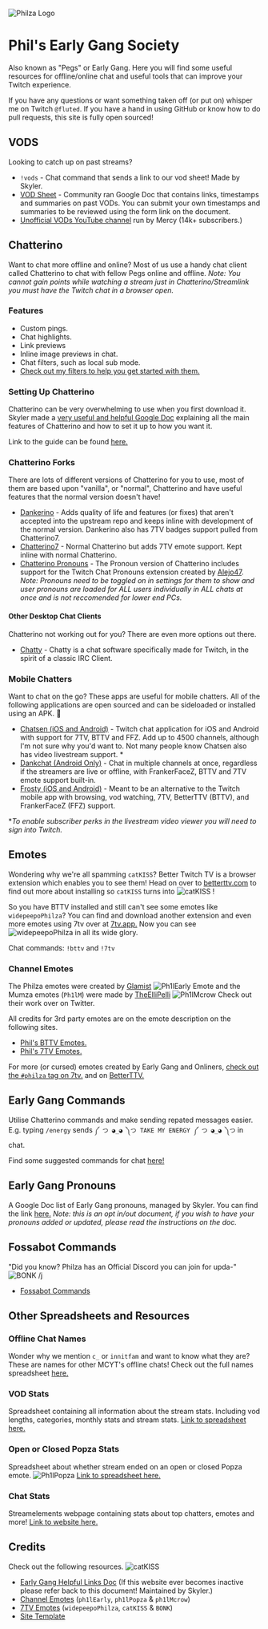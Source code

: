 <br class="aligncenter">
    <img src="https://img.represent.com/uploads/users/1297379/4ef3fb81759323f7c2e6c8a0d942918e.png" alt="Philza Logo" />
</br>

# Phil's Early Gang Society

Also known as "Pegs" or Early Gang. Here you will find some useful resources for offline/online chat and useful tools that can improve your Twitch experience.

If you have any questions or want something taken off (or put on) whisper me on Twitch `@fluted`. If you have a hand in using GitHub or know how to do pull requests, this site is fully open sourced!

## VODS

Looking to catch up on past streams?

- `!vods` - Chat command that sends a link to our vod sheet! Made by Skyler.
- [VOD Sheet](https://tinyurl.com/PhilzaVODList) - Community ran Google Doc that contains links, timestamps and summaries on past VODs. You can submit your own timestamps and summaries to be reviewed using the form link on the document.
- [Unofficial VODs YouTube channel](https://www.youtube.com/channel/UCbbFwA30EUO2p2U1RCnwVTA) run by Mercy (14k+ subscribers.)

## Chatterino

Want to chat more offline and online? Most of us use a handy chat client called Chatterino to chat with fellow Pegs online and offline. *Note: You cannot gain points while watching a stream just in Chatterino/Streamlink you must have the Twitch chat in a browser open.*

### Features

- Custom pings.
- Chat highlights.
- Link previews
- Inline image previews in chat.
- Chat filters, such as local sub mode.
- [Check out my filters to help you get started with them.](https://gist.github.com/fluteds/a97038a7ffa1beece30974ec8cca0291)

### Setting Up Chatterino

Chatterino can be very overwhelming to use when you first download it. Skyler made a [very useful and helpful Google Doc](https://docs.google.com/document/d/155OY6ndhY3Iy_4xo9Nf6fkRFgsWBrjjgqHGip4Vf4D0/edit) explaining all the main features of Chatterino and how to set it up to how you want it.

Link to the guide can be found [here.](https://docs.google.com/document/d/155OY6ndhY3Iy_4xo9Nf6fkRFgsWBrjjgqHGip4Vf4D0/edit)

### Chatterino Forks

There are lots of different versions of Chatterino for you to use, most of them are based upon "vanilla", or "normal", Chatterino and have useful features that the normal version doesn't have!

- [Dankerino](https://github.com/Mm2PL/dankerino) - Adds quality of life and features (or fixes) that aren't accepted into the upstream repo and keeps inline with development of the normal version. Dankerino also has 7TV badges support pulled from Chatterino7.
- [Chatterino7](https://github.com/SevenTV/chatterino7) - Normal Chatterino but adds 7TV emote support. Kept inline with normal Chatterino.
- [Chatterino Pronouns](https://github.com/GabeEddyT/chatterino2) - The Pronoun version of Chatterino includes support for the Twitch Chat Pronouns extension created by [Alejo47](https://pronouns.alejo.io). *Note: Pronouns need to be toggled on in settings for them to show and user pronouns are loaded for ALL users individually in ALL chats at once and is not reccomended for lower end PCs.*

#### Other Desktop Chat Clients

Chatterino not working out for you? There are even more options out there.

- [Chatty](https://chatty.github.io/) - Chatty is a chat software specifically made for Twitch, in the spirit of a classic IRC Client.

### Mobile Chatters

Want to chat on the go? These apps are useful for mobile chatters. All of the following applications are open sourced and can be sideloaded or installed using an APK. 🎉

- [Chatsen (iOS and Android)](https://chatsen.app/) - Twitch chat application for iOS and Android with support for 7TV, BTTV and FFZ. Add up to 4500 channels, although I'm not sure why you'd want to. Not many people know Chatsen also has video livestream support. *
- [Dankchat (Android Only)](https://dank.chat/) - Chat in multiple channels at once, regardless if the streamers are live or offline, with FrankerFaceZ, BTTV and 7TV emote support built-in.
- [Frosty (iOS and Android)](https://frostyapp.io/) - Meant to be an alternative to the Twitch mobile app with browsing, vod watching, 7TV, BetterTTV (BTTV), and FrankerFaceZ (FFZ) support.

**To enable subscriber perks in the livestream video viewer you will need to sign into Twitch.*

## Emotes

Wondering why we're all spamming `catKISS`? Better Twitch TV is a browser extension which enables you to see them! Head on over to [betterttv.com](https://betterttv.com) to find out more about installing so `catKISS` turns into ![catKISS](https://cdn.betterttv.net/emote/6084d90339b5010444d05c16/1x) !

So you have BTTV installed and still can't see some emotes like `widepeepoPhilza`? You can find and download another extension and even more emotes using 7tv over at [7tv.app.](https://7tv.app) Now you can see ![widepeepoPhilza](https://cdn.7tv.app/emote/632b49fe61c6bb90cba4af37/1x.webp) in all its wide glory.

Chat commands: `!bttv` and `!7tv`

### Channel Emotes

The Philza emotes were created by [Glamist](https://twitter.com/Glamist_art) ![Ph1lEarly Emote](https://static-cdn.jtvnw.net/emoticons/v2/303887095/static/light/1.0) and the Mumza emotes (`Ph1lM`) were made by [TheElliPelli](https://twitter.com/TheElliPelli) ![Ph1lMcrow](https://static-cdn.jtvnw.net/emoticons/v2/emotesv2_fe1f2e7fd0f443dea05fd11a6423fec2/static/light/1.0) Check out their work over on Twitter.

All credits for 3rd party emotes are on the emote description on the following sites.

- [Phil's BTTV Emotes.](https://betterttv.com/users/587002e0c1869d57085734a8)
- [Phil's 7TV Emotes.](https://7tv.app/users/61cb278e12987d64d6aec4b6)

For more (or cursed) emotes created by Early Gang and Onliners, [check out the `#philza` tag on 7tv.](https://7tv.app/emotes?page=1&query=philza) and on [BetterTTV.](https://betterttv.com/emotes/shared/search?query=philza.)

## Early Gang Commands

Utilise Chatterino commands and make sending repated messages easier. E.g. typing `/energy` sends `༼ つ ◕_◕ ༽つ TAKE MY ENERGY ༼ つ ◕_◕ ༽つ` in chat.

Find some suggested commands for chat [here!](https://docs.google.com/spreadsheets/d/1XFcyuSC74_OYiYEd4HdFrfWJlwt86dZEtqgrOkt6z6Y/edit#gid=0)

## Early Gang Pronouns

A Google Doc list of Early Gang pronouns, managed by Skyler. You can find the link [here.](https://docs.google.com/document/d/1FaOotlbpACEoyPWcVbcxNf-V2vzZRp9qs8LJaZrNUZo/edit) *Note: this is an opt in/out document, if you wish to have your pronouns added or updated, please read the instructions on the doc.*

## Fossabot Commands

"Did you know? Philza has an Official Discord you can join for upda-" ![BONK](https://cdn.betterttv.net/emote/60158b3fdf6a0665f27579dc/1x) /j

- [Fossabot Commands](https://fossabot.com/philza/commands)

## Other Spreadsheets and Resources

### Offline Chat Names

Wonder why we mention `c_` or `innitfam` and want to know what they are? These are names for other MCYT's offline chats! Check out the full names spreadsheet [here.](https://docs.google.com/spreadsheets/d/1ZT8IBLybmwe1RKCKNK7K7T4NfrV1OX_UZnx8BHXi1bM/edit)

### VOD Stats

Spreadsheet containing all information about the stream stats. Including vod lengths, categories, monthly stats and stream stats. [Link to spreadsheet here.](https://docs.google.com/spreadsheets/d/1wjufR0zxklO1qY_iaGoHv78hUU6kgiw_Ca7hDrJNwzw/edit#gid=0)

### Open or Closed Popza Stats

Spreadsheet about whether stream ended on an open or closed Popza emote. ![Ph1lPopza](https://static-cdn.jtvnw.net/emoticons/v2/emotesv2_bcc1c43a6fe943c5adc6a7cb9ac125ac/animated/light/1.0) [Link to spreadsheet here.](https://docs.google.com/spreadsheets/d/1yyeF_fQdcbVkn0ZxC7gb-A-h1TpttqvbU7DtqYTsSiU/edit#gid=0)

### Chat Stats

Streamelements webpage containing stats about top chatters, emotes and more! [Link to website here.](https://stats.streamelements.com/c/philza)

## Credits

Check out the following resources. ![catKISS](https://cdn.betterttv.net/emote/5f455410b2efd65d77e8cb14/1x)

- [Early Gang Helpful Links Doc](https://docs.google.com/document/d/11vclJ_Y3iEPQ9JVUsXhZjEeP2TMypP9aRAirz0QKTg4/edit) (If this website ever becomes inactive please refer back to this document! Maintained by Skyler.)
- [Channel Emotes](https://www.twitchemotes.com/channels/3389768) (`ph1lEarly`, `ph1lPopza` & `ph1lMcrow`)
- [7TV Emotes](https://7tv.app/) (`widepeepoPhilza`, `catKISS` & `BONK`)
- [Site Template](https://yuanqing.github.io/single-page-markdown-website/)
